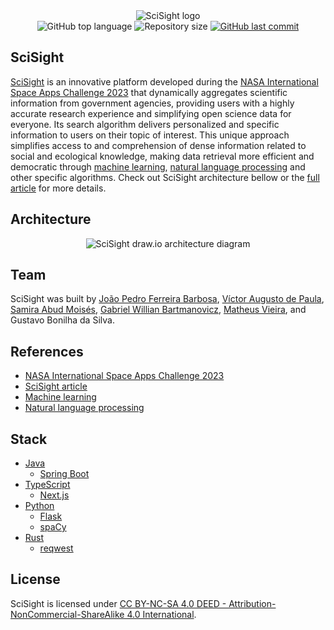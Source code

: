 <div align="center">
  <img alt="SciSight logo" src="https://github.com/ojpbarbosa/scisight/assets/79005271/fd27b2bc-8b1e-481c-a1f9-0a56739290fe">
</div>

<div align="center">
  <img src="https://img.shields.io/github/languages/top/ojpbarbosa/scisight.svg" alt="GitHub top language">
  <img src="https://img.shields.io/github/repo-size/ojpbarbosa/scisight.svg" alt="Repository size">
  <a href="https://github.com/ojpbarbosa/scisight/commits">
    <img src="https://img.shields.io/github/last-commit/ojpbarbosa/scisight.svg" alt="GitHub last commit">
  </a>
</div>

## SciSight
[SciSight](https://www.scisight.earth) is an innovative platform developed during the [NASA International Space Apps Challenge 2023](https://www.spaceappschallenge.org/) that dynamically aggregates scientific information from government agencies, providing users with a highly accurate research experience and simplifying open science data for everyone. Its search algorithm delivers personalized and specific information to users on their topic of interest. This unique approach simplifies access to and comprehension of dense information related to social and ecological knowledge, making data retrieval more efficient and democratic through [machine learning](https://wikipedia.org/wiki/Machine_learning), [natural language processing](https://wikipedia.org/wiki/Natural_language_processing) and other specific algorithms. Check out SciSight architecture bellow or the [full article](https://www.spaceappschallenge.org/2023/find-a-team/scisight/?tab=project) for more details.

## Architecture
<div align="center">
  <img alt="SciSight draw.io architecture diagram" src="https://github.com/ojpbarbosa/scisight/assets/79005271/a479194e-f257-4821-b372-e55735ac2808">
</div>

## Team
SciSight was built by [João Pedro Ferreira Barbosa](https://github.com/ojpbarbosa), [Víctor Augusto de Paula](https://github.com/vaup), [Samira Abud Moisés](https://www.linkedin.com/in/samira-abud-mois%C3%A9s/), [Gabriel Willian Bartmanovicz](https://github.com/obielwb), [Matheus Vieira](https://github.com/Matheus-Vieira2601), and Gustavo Bonilha da Silva.

## References
- [NASA International Space Apps Challenge 2023](https://www.spaceappschallenge.org/)
- [SciSight article](https://www.spaceappschallenge.org/2023/find-a-team/scisight/?tab=project)
- [Machine learning](https://wikipedia.org/wiki/Machine_learning)
- [Natural language processing](https://wikipedia.org/wiki/Natural_language_processing)

## Stack
- [Java](https://www.java.com/)
  - [Spring Boot](https://spring.io/)
- [TypeScript](https://www.typescriptlang.org/)
  - [Next.js](https://nextjs.org/)
- [Python](https://www.python.org/)
  - [Flask](https://flask.palletsprojects.com/)
  - [spaCy](https://spacy.io/)
- [Rust](https://www.rust-lang.org/)
  - [reqwest](https://github.com/seanmonstar/reqwest)

## License
SciSight is licensed under [CC BY-NC-SA 4.0 DEED - Attribution-NonCommercial-ShareAlike 4.0 International](https://creativecommons.org/licenses/by-nc-sa/4.0/).
